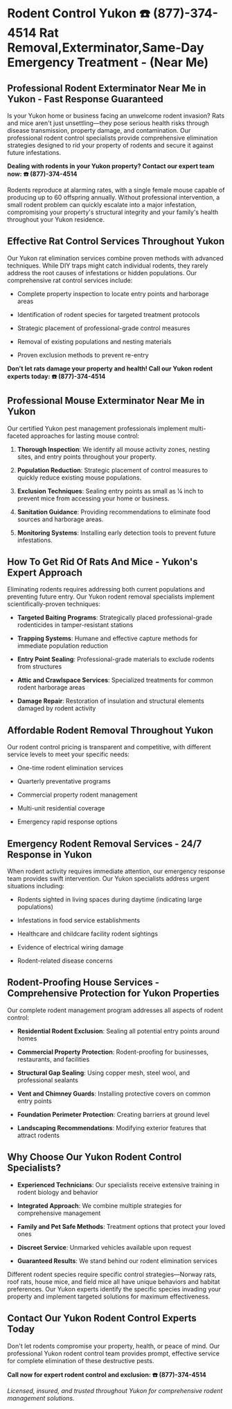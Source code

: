 # Rodent Control Yukon ☎️ (877)-374-4514 Rat Removal,Exterminator,Same-Day Emergency Treatment - (Near Me)

## Professional Rodent Exterminator Near Me in Yukon - Fast Response Guaranteed

Is your Yukon home or business facing an unwelcome rodent invasion? Rats and mice aren't just unsettling—they pose serious health risks through disease transmission, property damage, and contamination. Our professional rodent control specialists provide comprehensive elimination strategies designed to rid your property of rodents and secure it against future infestations.

**Dealing with rodents in your Yukon property? Contact our expert team now: ☎️ (877)-374-4514**

Rodents reproduce at alarming rates, with a single female mouse capable of producing up to 60 offspring annually. Without professional intervention, a small rodent problem can quickly escalate into a major infestation, compromising your property's structural integrity and your family's health throughout your Yukon residence.

## Effective Rat Control Services Throughout Yukon

Our Yukon rat elimination services combine proven methods with advanced techniques. While DIY traps might catch individual rodents, they rarely address the root causes of infestations or hidden populations. Our comprehensive rat control services include:

- Complete property inspection to locate entry points and harborage areas
- Identification of rodent species for targeted treatment protocols
- Strategic placement of professional-grade control measures
- Removal of existing populations and nesting materials
- Proven exclusion methods to prevent re-entry

**Don't let rats damage your property and health! Call our Yukon rodent experts today: ☎️ (877)-374-4514**

## Professional Mouse Exterminator Near Me in Yukon

Our certified Yukon pest management professionals implement multi-faceted approaches for lasting mouse control:

1. **Thorough Inspection**: We identify all mouse activity zones, nesting sites, and entry points throughout your property.
2. **Population Reduction**: Strategic placement of control measures to quickly reduce existing mouse populations.
3. **Exclusion Techniques**: Sealing entry points as small as ¼ inch to prevent mice from accessing your home or business.
4. **Sanitation Guidance**: Providing recommendations to eliminate food sources and harborage areas.
5. **Monitoring Systems**: Installing early detection tools to prevent future infestations.

## How To Get Rid Of Rats And Mice - Yukon's Expert Approach

Eliminating rodents requires addressing both current populations and preventing future entry. Our Yukon rodent removal specialists implement scientifically-proven techniques:

- **Targeted Baiting Programs**: Strategically placed professional-grade rodenticides in tamper-resistant stations
- **Trapping Systems**: Humane and effective capture methods for immediate population reduction
- **Entry Point Sealing**: Professional-grade materials to exclude rodents from structures
- **Attic and Crawlspace Services**: Specialized treatments for common rodent harborage areas
- **Damage Repair**: Restoration of insulation and structural elements damaged by rodent activity

## Affordable Rodent Removal Throughout Yukon

Our rodent control pricing is transparent and competitive, with different service levels to meet your specific needs:

- One-time rodent elimination services
- Quarterly preventative programs
- Commercial property rodent management
- Multi-unit residential coverage
- Emergency rapid response options

## Emergency Rodent Removal Services - 24/7 Response in Yukon

When rodent activity requires immediate attention, our emergency response team provides swift intervention. Our Yukon specialists address urgent situations including:

- Rodents sighted in living spaces during daytime (indicating large populations)
- Infestations in food service establishments
- Healthcare and childcare facility rodent sightings
- Evidence of electrical wiring damage
- Rodent-related disease concerns

## Rodent-Proofing House Services - Comprehensive Protection for Yukon Properties

Our complete rodent management program addresses all aspects of rodent control:

- **Residential Rodent Exclusion**: Sealing all potential entry points around homes
- **Commercial Property Protection**: Rodent-proofing for businesses, restaurants, and facilities
- **Structural Gap Sealing**: Using copper mesh, steel wool, and professional sealants
- **Vent and Chimney Guards**: Installing protective covers on common entry points
- **Foundation Perimeter Protection**: Creating barriers at ground level
- **Landscaping Recommendations**: Modifying exterior features that attract rodents

## Why Choose Our Yukon Rodent Control Specialists?

- **Experienced Technicians**: Our specialists receive extensive training in rodent biology and behavior
- **Integrated Approach**: We combine multiple strategies for comprehensive management
- **Family and Pet Safe Methods**: Treatment options that protect your loved ones
- **Discreet Service**: Unmarked vehicles available upon request
- **Guaranteed Results**: We stand behind our rodent elimination services

Different rodent species require specific control strategies—Norway rats, roof rats, house mice, and field mice all have unique behaviors and habitat preferences. Our Yukon experts identify the specific species invading your property and implement targeted solutions for maximum effectiveness.

## Contact Our Yukon Rodent Control Experts Today

Don't let rodents compromise your property, health, or peace of mind. Our professional Yukon rodent control team provides prompt, effective service for complete elimination of these destructive pests.

**Call now for expert rodent control and exclusion: ☎️ (877)-374-4514**

*Licensed, insured, and trusted throughout Yukon for comprehensive rodent management solutions.*
